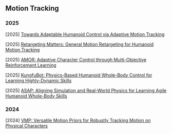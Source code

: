 ## Motion Tracking

### 2025

[2025] [Towards Adaptable Humanoid Control via Adaptive Motion Tracking](https://taohuang13.github.io/adamimic.github.io/assets/paper.pdf)

[2025] [Retargeting Matters: General Motion Retargeting for Humanoid Motion Tracking](https://arxiv.org/abs/2510.02252)

[2025] [AMOR: Adaptive Character Control through Multi-Objective Reinforcement Learning](https://arxiv.org/abs/2505.23708)

[2025] [KungfuBot: Physics-Based Humanoid Whole-Body Control for Learning Highly-Dynamic Skills](https://arxiv.org/abs/2506.12851)

[2025] [ASAP: Aligning Simulation and Real-World Physics for Learning Agile Humanoid Whole-Body Skills](https://arxiv.org/abs/2502.01143)



### 2024

[2024] [VMP: Versatile Motion Priors for Robustly Tracking Motion on Physical Characters](https://la.disneyresearch.com/wp-content/uploads/VMP_paper.pdf)